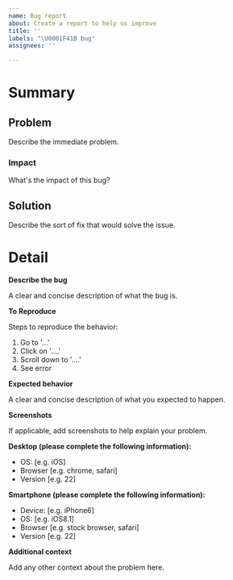 ```yaml
---
name: Bug report
about: Create a report to help us improve
title: ''
labels: "\U0001F41B bug"
assignees: ''

---
```


# Summary

## Problem

Describe the immediate problem.

### Impact

What's the impact of this bug?

## Solution

Describe the sort of fix that would solve the issue.

# Detail

**Describe the bug**

A clear and concise description of what the bug is.

**To Reproduce**

Steps to reproduce the behavior:
1. Go to '...'
2. Click on '....'
3. Scroll down to '....'
4. See error

**Expected behavior**

A clear and concise description of what you expected to happen.

**Screenshots**

If applicable, add screenshots to help explain your problem.

**Desktop (please complete the following information):**

 - OS: [e.g. iOS]
 - Browser [e.g. chrome, safari]
 - Version [e.g. 22]

**Smartphone (please complete the following information):**

 - Device: [e.g. iPhone6]
 - OS: [e.g. iOS8.1]
 - Browser [e.g. stock browser, safari]
 - Version [e.g. 22]

**Additional context**

Add any other context about the problem here.